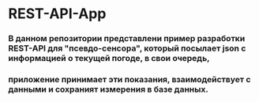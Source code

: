 # REST-API-App

### В данном репозитории представлени пример разработки REST-API для "псевдо-сенсора", который посылает json с информацией о текущей погоде, в свои очередь,
### приложение принимает эти показания, взаимодействует с данными и сохраният измерения в базе данных.
